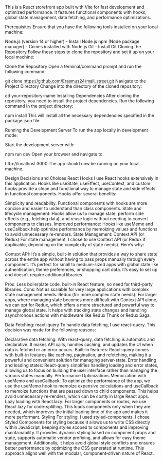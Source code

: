 This is a React storefront app built with Vite for fast development and optimized performance. It features functional components with hooks, global state management, data fetching, and performance optimizations.

Prerequisites
Ensure that you have the following tools installed on your local machine:

Node.js (version 14 or higher) - Install Node.js
npm (Node package manager) - Comes installed with Node.js
Git - Install Git
Cloning the Repository
Follow these steps to clone the repository and set it up on your local machine:

Clone the Repository Open a terminal/command prompt and run the following command:

git clone https://github.com/Erasmus24/mall_street.git
Navigate to the Project Directory Change into the directory of the cloned repository:

cd your-repository-name
Installing Dependencies
After cloning the repository, you need to install the project dependencies. Run the following command in the project directory:

npm install
This will install all the necessary dependencies specified in the package.json file.

Running the Development Server
To run the app locally in development mode:

Start the development server with:

npm run dev
Open your browser and navigate to:

http://localhost:3000
The app should now be running on your local machine.

Design Decisions and Choices
React Hooks
I use React hooks extensively in this application. Hooks like useState, useEffect, useContext, and custom hooks provide a clean and functional way to manage state and side effects in functional components. Hooks offer several benefits:

Simplicity and readability: Functional components with hooks are more concise and easier to understand than class components.
State and lifecycle management: Hooks allow us to manage state, perform side effects (e.g., fetching data), and reuse logic without needing to convert components to classes.
Improved performance: Hooks like useMemo and useCallback help optimize performance by memoizing values and functions to avoid unnecessary re-renders.
State Management: Context API (or Redux)
For state management, I chose to use Context API (or Redux if applicable, depending on the complexity of state needs). Here’s why:

Context API: It’s a simple, built-in solution that provides a way to share state across the entire app without having to pass props manually through every component. It’s perfect for small to medium-sized apps with global state like authentication, theme preferences, or shopping cart data. It’s easy to set up and doesn’t require additional libraries.

Pros: Less boilerplate code, built-in React feature, no need for third-party libraries.
Cons: Not as scalable for very large applications with complex state management needs.
Redux (for more complex state needs): For larger apps, where managing state becomes more difficult with Context API alone, we can opt for Redux, which offers a more structured and powerful way to manage global state. It helps with tracking state changes and handling asynchronous actions with middleware like Redux Thunk or Redux Saga.

Data Fetching: react-query
To handle data fetching, I use react-query. This decision was made for the following reasons:

Declarative data fetching: With react-query, data fetching is automatic and declarative. It makes API calls, handles caching, and updates the UI when data is fetched or an error occurs.
Built-in features: React-query comes with built-in features like caching, pagination, and refetching, making it a powerful and convenient solution for managing server-state.
Error handling and loading states: React-query simplifies handling loading and error states, allowing us to focus on building the user interface rather than managing the various states manually.
Performance Optimizations
Memoization with useMemo and useCallback: To optimize the performance of the app, we use the useMemo hook to memoize expensive calculations and useCallback to memoize functions that are passed down to child components. This helps avoid unnecessary re-renders, which can be costly in large React apps.
Lazy loading with React.lazy: For larger components or routes, we use React.lazy for code-splitting. This loads components only when they are needed, which improves the initial loading time of the app and makes it more performant.
Styling
For styling, I used  styled-components. I chose Styled Components for styling because it allows us to write CSS directly within JavaScript, keeping styles scoped to components and improving maintainability. It provides dynamic styling based on component props and state, supports automatic vendor prefixing, and allows for easy theme management. Additionally, it helps avoid global style conflicts and ensures better performance by optimizing the CSS generated at runtime. This approach aligns well with the modular, component-driven nature of React.
